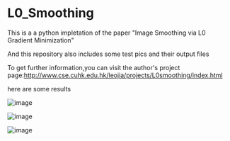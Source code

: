 # L0_Smoothing


This is a a python impletation of the paper "Image Smoothing via L0 Gradient Minimization"


And this repository also includes some test pics and their output files


To get further information,you can visit the author's project page:http://www.cse.cuhk.edu.hk/leojia/projects/L0smoothing/index.html



here are some results



![image](https://github.com/XDeso1ate/L0_Smoothing/blob/master/out/Figure_1.png)


![image](https://github.com/XDeso1ate/L0_Smoothing/blob/master/out/Figure_2.png)


![image](https://github.com/XDeso1ate/L0_Smoothing/blob/master/out/Figure_3.png)




